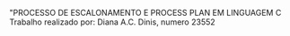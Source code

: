 "PROCESSO DE ESCALONAMENTO E PROCESS PLAN EM LINGUAGEM C 
Trabalho realizado por: 
Diana A.C. Dinis, numero 23552